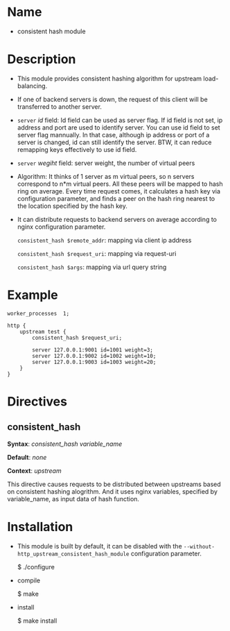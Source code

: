 Name
====

*  consistent hash module

Description
===========

* This module provides consistent hashing algorithm for upstream load-balancing.

* If one of backend servers is down, the request of this client will be transferred to another server.

* `server` *id* field: Id field can be used as server flag. If id field is not set, ip address and port are used to identify server. You can use id field to set server flag mannually. In that case, although ip address or port of a server is changed, id can still identify the server. BTW, it can reduce remapping keys effectively to use id field.

* `server` *wegiht* field: server weight, the number of virtual peers

* Algorithm: It thinks of 1 server as m virtual peers, so n servers correspond to n*m virtual peers. All these peers will be mapped to hash ring on average. Every time request comes, it calculates a hash key via configuration parameter, and finds a peer on the hash ring nearest to the location specified by the hash key.

* It can distribute requests to backend servers on average according to nginx configuration parameter.

    `consistent_hash $remote_addr`: mapping via client ip address

    `consistent_hash $request_uri`: mapping via request-uri

    `consistent_hash $args`: mapping via url query string


Example
===========

    worker_processes  1;

    http {
        upstream test {
            consistent_hash $request_uri;

            server 127.0.0.1:9001 id=1001 weight=3;
            server 127.0.0.1:9002 id=1002 weight=10;
            server 127.0.0.1:9003 id=1003 weight=20;
        }
    }


Directives
==========

consistent_hash
------------------------

**Syntax**: *consistent_hash variable_name*

**Default**: *none*

**Context**: *upstream*

This directive causes requests to be distributed between upstreams based on consistent hashing alogrithm. And it uses nginx variables, specified by variable_name, as input data of hash function.


Installation
===========

* This module is built by default, it can be disabled with the `--without-http_upstream_consistent_hash_module` configuration parameter.

    $ ./configure

* compile

    $ make

* install

    $ make install
